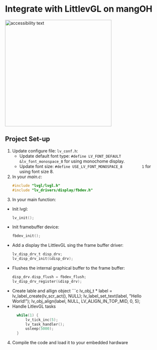 # Integrate with LittlevGL on mangOH

<img src="https://user-images.githubusercontent.com/17214533/51510335-40256700-1e2f-11e9-8903-af65c5368326.jpg" width="350" alt="accessibility text">

## Project Set-up
1. Update configure file: `lv_conf.h`:
   * Update default font type: `#define LV_FONT_DEFAULT        &lv_font_monospace_8` for using monochome display.
   * Update font size: `#define USE_LV_FONT_MONOSPACE_8         1` for using font size 8.
2. In your *main.c*: 
      ```c
      #include "lvgl/lvgl.h"
      #include "lv_drivers/display/fbdev.h"

3. In your main function:
  * Init lvgl: 
     ```c
     lv_init();
     
  * Init framebuffer device: 
     ```c
     fbdev_init();
  * Add a display the LittlevGL sing the frame buffer driver:
     ```c
     lv_disp_drv_t disp_drv;
     lv_disp_drv_init(&disp_drv);
  * Flushes the internal graphical buffer to the frame buffer:
     ```c
     disp_drv.disp_flush = fbdev_flush;
     lv_disp_drv_register(&disp_drv);
   * Create lable and allign object
    ```c
    lv_obj_t * label = lv_label_create(lv_scr_act(), NULL);
    lv_label_set_text(label, "Hello World!");
    lv_obj_align(label, NULL, LV_ALIGN_IN_TOP_MID, 0, 5);
  * Handle LitlevGL tasks
    ```c
      while(1) {
          lv_tick_inc(5);
          lv_task_handler();
          usleep(5000);
      }

4. Compile the code and load it to your embedded hardware

